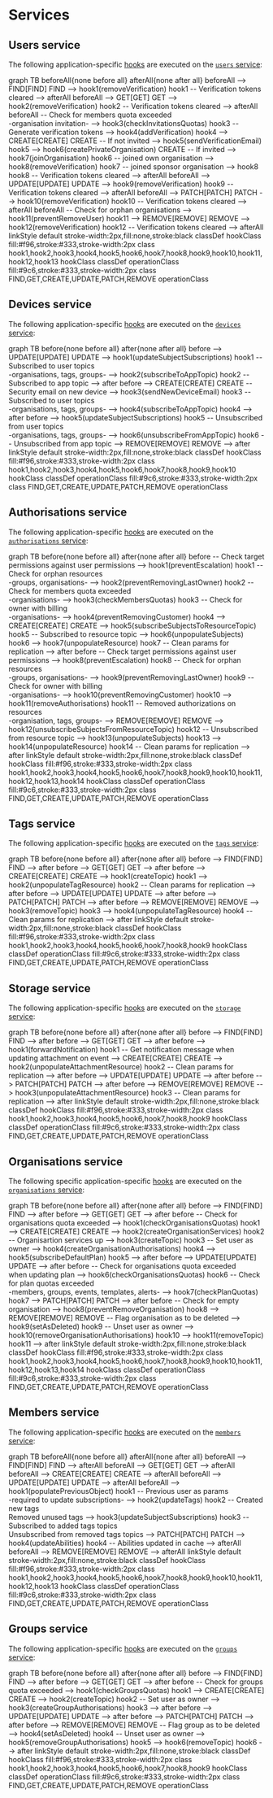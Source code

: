 # Services

## Users service

The following application-specific [hooks](./hooks.md) are executed on the [`users` service](https://kalisio.github.io/kdk/api/core/services.html#users-service):

<mermaid>
graph TB
  beforeAll{none before all}
  afterAll{none after all}
  beforeAll --> FIND[FIND]
  FIND --> hook1(removeVerification)
  hook1 -- Verification tokens cleared --> afterAll
  beforeAll --> GET[GET]
  GET --> hook2(removeVerification)
  hook2 -- Verification tokens cleared --> afterAll
  beforeAll -- Check for members quota exceeded<br/>-organisation invitation- --> hook3(checkInvitationsQuotas)
  hook3 -- Generate verification tokens --> hook4(addVerification)
  hook4 --> CREATE[CREATE]
  CREATE -- If not invited --> hook5(sendVerificationEmail)
  hook5 --> hook6(createPrivateOrganisation)
  CREATE -- If invited --> hook7(joinOrganisation)
  hook6 -- joined own organisation --> hook8(removeVerification)
  hook7 -- joined sponsor organisation --> hook8
  hook8 -- Verification tokens cleared --> afterAll
  beforeAll --> UPDATE[UPDATE]
  UPDATE --> hook9(removeVerification)
  hook9 -- Verification tokens cleared --> afterAll
  beforeAll --> PATCH[PATCH]
  PATCH --> hook10(removeVerification)
  hook10 -- Verification tokens cleared --> afterAll
  beforeAll -- Check for orphan organisations --> hook11(preventRemoveUser)
  hook11 --> REMOVE[REMOVE]
  REMOVE --> hook12(removeVerification)
  hook12 -- Verification tokens cleared --> afterAll
  linkStyle default stroke-width:2px,fill:none,stroke:black
  classDef hookClass fill:#f96,stroke:#333,stroke-width:2px
  class hook1,hook2,hook3,hook4,hook5,hook6,hook7,hook8,hook9,hook10,hook11,hook12,hook13 hookClass
  classDef operationClass fill:#9c6,stroke:#333,stroke-width:2px
  class FIND,GET,CREATE,UPDATE,PATCH,REMOVE operationClass
</mermaid>

## Devices service

The following application-specific [hooks](./hooks.md) are executed on the [`devices` service](https://kalisio.github.io/kdk/api/core/services.html#devices-service):

<mermaid>
graph TB
  before{none before all}
  after{none after all}
  before --> UPDATE[UPDATE]
  UPDATE --> hook1(updateSubjectSubscriptions)
  hook1 -- Subscribed to user topics<br/>-organisations, tags, groups- --> hook2(subscribeToAppTopic)
  hook2 -- Subscribed to app topic --> after
  before --> CREATE[CREATE]
  CREATE -- Security email on new device --> hook3(sendNewDeviceEmail)
  hook3 -- Subscribed to user topics<br/>-organisations, tags, groups- --> hook4(subscribeToAppTopic)
  hook4 --> after
  before --> hook5(updateSubjectSubscriptions)
  hook5 -- Unsubscribed from user topics<br/>-organisations, tags, groups- --> hook6(unsubscribeFromAppTopic)
  hook6 -- Unsubscribed from app topic --> REMOVE[REMOVE]
  REMOVE --> after
  linkStyle default stroke-width:2px,fill:none,stroke:black
  classDef hookClass fill:#f96,stroke:#333,stroke-width:2px
  class hook1,hook2,hook3,hook4,hook5,hook6,hook7,hook8,hook9,hook10 hookClass
  classDef operationClass fill:#9c6,stroke:#333,stroke-width:2px
  class FIND,GET,CREATE,UPDATE,PATCH,REMOVE operationClass
</mermaid>

## Authorisations service

The following application-specific [hooks](./hooks.md) are executed on the [`authorisations` service](https://kalisio.github.io/kdk/api/core/services.html#authorisations-service):

<mermaid>
graph TB
  before{none before all}
  after{none after all}
  before -- Check target permissions against user permissions --> hook1(preventEscalation)
  hook1 -- Check for orphan resources<br/>-groups, organisations- --> hook2(preventRemovingLastOwner)
  hook2 -- Check for members quota exceeded<br/>-organisations- --> hook3(checkMembersQuotas)
  hook3 -- Check for owner with billing<br/>-organisations- --> hook4(preventRemovingCustomer)
  hook4 --> CREATE[CREATE]
  CREATE --> hook5(subscribeSubjectsToResourceTopic)
  hook5 -- Subscribed to resource topic --> hook6(unpopulateSubjects)
  hook6 --> hook7(unpopulateResource)
  hook7 -- Clean params for replication --> after
  before -- Check target permissions against user permissions --> hook8(preventEscalation)
  hook8 -- Check for orphan resources<br/>-groups, organisations- --> hook9(preventRemovingLastOwner)
  hook9 -- Check for owner with billing<br/>-organisations- --> hook10(preventRemovingCustomer)
  hook10 --> hook11(removeAuthorisations)
  hook11 -- Removed authorizations on resources<br/>-organisation, tags, groups- --> REMOVE[REMOVE]
  REMOVE --> hook12(unsubscribeSubjectsFromResourceTopic)
  hook12 -- Unsubscribed from resource topic --> hook13(unpopulateSubjects)
  hook13 --> hook14(unpopulateResource)
  hook14 -- Clean params for replication --> after
  linkStyle default stroke-width:2px,fill:none,stroke:black
  classDef hookClass fill:#f96,stroke:#333,stroke-width:2px
  class hook1,hook2,hook3,hook4,hook5,hook6,hook7,hook8,hook9,hook10,hook11,hook12,hook13,hook14 hookClass
  classDef operationClass fill:#9c6,stroke:#333,stroke-width:2px
  class FIND,GET,CREATE,UPDATE,PATCH,REMOVE operationClass
</mermaid>

## Tags service

The following application-specific [hooks](./hooks.md) are executed on the [`tags` service](https://kalisio.github.io/kdk/api/core/services.html#tags-service):

<mermaid>
graph TB
  before{none before all}
  after{none after all}
  before --> FIND[FIND]
  FIND --> after
  before --> GET[GET]
  GET --> after
  before --> CREATE[CREATE]
  CREATE --> hook1(createTopic)
  hook1 --> hook2(unpopulateTagResource)
  hook2 -- Clean params for replication --> after
  before --> UPDATE[UPDATE]
  UPDATE --> after
  before --> PATCH[PATCH]
  PATCH --> after
  before --> REMOVE[REMOVE]
  REMOVE --> hook3(removeTopic)
  hook3 --> hook4(unpopulateTagResource)
  hook4 -- Clean params for replication --> after
  linkStyle default stroke-width:2px,fill:none,stroke:black
  classDef hookClass fill:#f96,stroke:#333,stroke-width:2px
  class hook1,hook2,hook3,hook4,hook5,hook6,hook7,hook8,hook9 hookClass
  classDef operationClass fill:#9c6,stroke:#333,stroke-width:2px
  class FIND,GET,CREATE,UPDATE,PATCH,REMOVE operationClass
</mermaid>

## Storage service

The following application-specific [hooks](./hooks.md) are executed on the [`storage` service](https://kalisio.github.io/kdk/api/core/services.html#storage-service):

<mermaid>
graph TB
  before{none before all}
  after{none after all}
  before --> FIND[FIND]
  FIND --> after
  before --> GET[GET]
  GET --> after
  before --> hook1(forwardNotification)
  hook1 -- Get notification message when<br/>updating attachment on event --> CREATE[CREATE]
  CREATE --> hook2(unpopulateAttachmentResource)
  hook2 -- Clean params for replication --> after
  before --> UPDATE[UPDATE]
  UPDATE --> after
  before --> PATCH[PATCH]
  PATCH --> after
  before --> REMOVE[REMOVE]
  REMOVE --> hook3(unpopulateAttachmentResource)
  hook3 -- Clean params for replication --> after
  linkStyle default stroke-width:2px,fill:none,stroke:black
  classDef hookClass fill:#f96,stroke:#333,stroke-width:2px
  class hook1,hook2,hook3,hook4,hook5,hook6,hook7,hook8,hook9 hookClass
  classDef operationClass fill:#9c6,stroke:#333,stroke-width:2px
  class FIND,GET,CREATE,UPDATE,PATCH,REMOVE operationClass
</mermaid>

## Organisations service

The following specific application-specific [hooks](./hooks.md) are executed on the [`organisations` service](https://kalisio.github.io/kdk/api/core/services.html#organisations-service):

<mermaid>
graph TB
  before{none before all}
  after{none after all}
  before --> FIND[FIND]
  FIND --> after
  before --> GET[GET]
  GET --> after
  before -- Check for organisations quota exceeded --> hook1(checkOrganisationsQuotas)
  hook1 --> CREATE[CREATE]
  CREATE --> hook2(createOrganisationServices)
  hook2 -- Organisartion services up --> hook3(createTopic)
  hook3 -- Set user as owner --> hook4(createOrganisationAuthorisations)
  hook4 --> hook5(subscribeDefaultPlan)
  hook5 --> after
  before --> UPDATE[UPDATE]
  UPDATE --> after
  before -- Check for organisations quota exceeded<br/>when updating plan --> hook6(checkOrganisationsQuotas)
  hook6 -- Check for plan quotas exceeded<br/>-members, groups, events, templates, alerts- --> hook7(checkPlanQuotas)
  hook7 --> PATCH[PATCH]
  PATCH --> after
  before -- Check for empty organisation --> hook8(preventRemoveOrganisation)
  hook8 --> REMOVE[REMOVE]
  REMOVE -- Flag organisation as to be deleted --> hook9(setAsDeleted)
  hook9 -- Unset user as owner --> hook10(removeOrganisationAuthorisations)
  hook10 --> hook11(removeTopic)
  hook11 --> after
  linkStyle default stroke-width:2px,fill:none,stroke:black
  classDef hookClass fill:#f96,stroke:#333,stroke-width:2px
  class hook1,hook2,hook3,hook4,hook5,hook6,hook7,hook8,hook9,hook10,hook11,hook12,hook13,hook14 hookClass
  classDef operationClass fill:#9c6,stroke:#333,stroke-width:2px
  class FIND,GET,CREATE,UPDATE,PATCH,REMOVE operationClass
</mermaid>

## Members service

The following application-specific [hooks](./hooks.md) are executed on the [`members` service](https://kalisio.github.io/kdk/api/core/services.html#members-service):

<mermaid>
graph TB
  beforeAll{none before all}
  afterAll{none after all}
  beforeAll --> FIND[FIND]
  FIND --> afterAll
  beforeAll --> GET[GET]
  GET --> afterAll
  beforeAll --> CREATE[CREATE]
  CREATE --> afterAll
  beforeAll --> UPDATE[UPDATE]
  UPDATE --> afterAll
  beforeAll --> hook1(populatePreviousObject)
  hook1 -- Previous user as params<br/>-required to update subscriptions- --> hook2(updateTags)
  hook2 -- Created new tags<br/>Removed unused tags --> hook3(updateSubjectSubscriptions)
  hook3 -- Subscribed to added tags topics<br/>Unsubscribed from removed tags topics --> PATCH[PATCH]
  PATCH --> hook4(updateAbilities)
  hook4 -- Abilities updated in cache --> afterAll
  beforeAll --> REMOVE[REMOVE]
  REMOVE --> afterAll
  linkStyle default stroke-width:2px,fill:none,stroke:black
  classDef hookClass fill:#f96,stroke:#333,stroke-width:2px
  class hook1,hook2,hook3,hook4,hook5,hook6,hook7,hook8,hook9,hook10,hook11,hook12,hook13 hookClass
  classDef operationClass fill:#9c6,stroke:#333,stroke-width:2px
  class FIND,GET,CREATE,UPDATE,PATCH,REMOVE operationClass
</mermaid>

## Groups service

The following application-specific [hooks](./hooks.md) are executed on the [`groups` service](https://kalisio.github.io/kdk/api/core/services.html#groups-service):

<mermaid>
graph TB
  before{none before all}
  after{none after all}
  before --> FIND[FIND]
  FIND --> after
  before --> GET[GET]
  GET --> after
  before -- Check for groups quota exceeded --> hook1(checkGroupsQuotas)
  hook1 --> CREATE[CREATE]
  CREATE --> hook2(createTopic)
  hook2 -- Set user as owner --> hook3(createGroupAuthorisations)
  hook3 --> after
  before --> UPDATE[UPDATE]
  UPDATE --> after
  before --> PATCH[PATCH]
  PATCH --> after
  before --> REMOVE[REMOVE]
  REMOVE -- Flag group as to be deleted --> hook4(setAsDeleted)
  hook4 -- Unset user as owner --> hook5(removeGroupAuthorisations)
  hook5 --> hook6(removeTopic)
  hook6 --> after
  linkStyle default stroke-width:2px,fill:none,stroke:black
  classDef hookClass fill:#f96,stroke:#333,stroke-width:2px
  class hook1,hook2,hook3,hook4,hook5,hook6,hook7,hook8,hook9 hookClass
  classDef operationClass fill:#9c6,stroke:#333,stroke-width:2px
  class FIND,GET,CREATE,UPDATE,PATCH,REMOVE operationClass
</mermaid>


